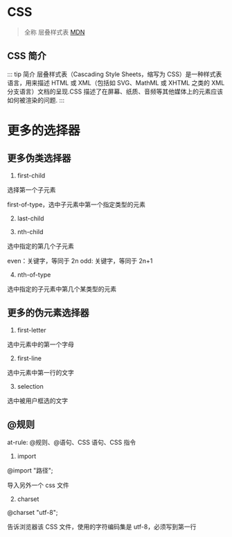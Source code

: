 # CSS

> 全称 层叠样式表 [MDN](https://developer.mozilla.org/zh-CN/docs/Web/CSS)

## CSS 简介

::: tip 简介
层叠样式表（Cascading Style Sheets，缩写为 CSS）是一种样式表语言，用来描述 HTML 或 XML（包括如 SVG、MathML 或 XHTML 之类的 XML 分支语言）文档的呈现.CSS 描述了在屏幕、纸质、音频等其他媒体上的元素应该如何被渲染的问题.
:::

# 更多的选择器

## 更多伪类选择器

1. first-child

选择第一个子元素

first-of-type，选中子元素中第一个指定类型的元素

2. last-child

3. nth-child

选中指定的第几个子元素

even：关键字，等同于 2n
odd: 关键字，等同于 2n+1

4. nth-of-type

选中指定的子元素中第几个某类型的元素

## 更多的伪元素选择器

1. first-letter

选中元素中的第一个字母

2. first-line

选中元素中第一行的文字

3. selection

选中被用户框选的文字

## @规则

at-rule: @规则、@语句、CSS 语句、CSS 指令

1. import

@import "路径";

导入另外一个 css 文件

2. charset

@charset "utf-8";

告诉浏览器该 CSS 文件，使用的字符编码集是 utf-8，必须写到第一行
